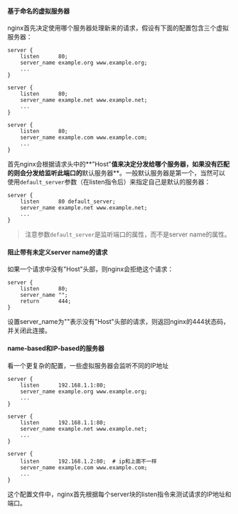 #### 基于命名的虚拟服务器

nginx首先决定使用哪个服务器处理新来的请求，假设有下面的配置包含三个虚拟服务器：

```nginx
server {
    listen      80;
    server_name example.org www.example.org;
    ...
}

server {
    listen      80;
    server_name example.net www.example.net;
    ...
}

server {
    listen      80;
    server_name example.com www.example.com;
    ...
}
```

首先nginx会根据请求头中的**"Host"**值来决定分发给哪个服务器，如果没有匹配的则会分发给监听此端口的**默认服务器**。一般默认服务器是第一个，当然可以使用`default_server`参数（在listen指令后）来指定自己是默认的服务器：

```nginx
server {
    listen      80 default_server;
    server_name example.net www.example.net;
    ...
}
```

> 注意参数`default_server`是监听端口的属性，而不是server name的属性。

#### 阻止带有未定义server name的请求

如果一个请求中没有"Host"头部，则nginx会拒绝这个请求：

```nginx
server {
    listen      80;
    server_name "";
    return      444;
}
```

设置server_name为""表示没有"Host"头部的请求，则返回nginx的444状态码，并关闭此连接。

#### name-based和IP-based的服务器

看一个更复杂的配置，一些虚拟服务器会监听不同的IP地址

```nginx
server {
    listen      192.168.1.1:80;
    server_name example.org www.example.org;
    ...
}

server {
    listen      192.168.1.1:80;
    server_name example.net www.example.net;
    ...
}

server {
    listen      192.168.1.2:80;  # ip和上面不一样
    server_name example.com www.example.com;
    ...
}
```

这个配置文件中，nginx首先根据每个server块的listen指令来测试请求的IP地址和端口。
